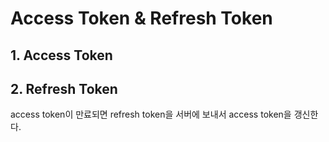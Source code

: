 # Access Token & Refresh Token

## 1. Access Token


## 2. Refresh Token
access token이 만료되면 refresh token을 서버에 보내서 access token을 갱신한다.
